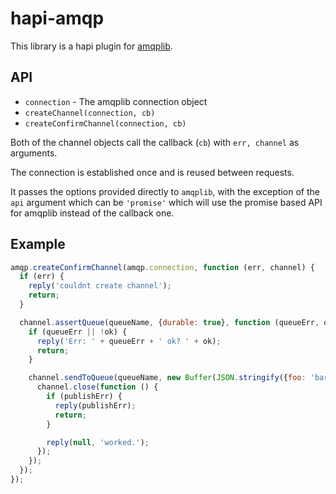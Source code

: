 # hapi-amqp

This library is a hapi plugin for [amqplib](https://www.npmjs.com/package/amqplib).

## API

- `connection` - The amqplib connection object
- `createChannel(connection, cb)`
- `createConfirmChannel(connection, cb)`

Both of the channel objects call the callback (`cb`) with `err,
channel` as arguments.

The connection is established once and is reused between requests.

It passes the options provided directly to `amqplib`, with the
exception of the `api` argument which can be `'promise'` which will
use the promise based API for amqplib instead of the callback one.

## Example

```js
amqp.createConfirmChannel(amqp.connection, function (err, channel) {
  if (err) {
    reply('couldnt create channel');
    return;
  }

  channel.assertQueue(queueName, {durable: true}, function (queueErr, ok) {
    if (queueErr || !ok) {
      reply('Err: ' + queueErr + ' ok? ' + ok);
      return;
    }

    channel.sendToQueue(queueName, new Buffer(JSON.stringify({foo: 'bar'})), {mandatory: true, persistent: true}, function (publishErr) {
      channel.close(function () {
        if (publishErr) {
          reply(publishErr);
          return;
        }

        reply(null, 'worked.');
      });
    });
  });
});

```